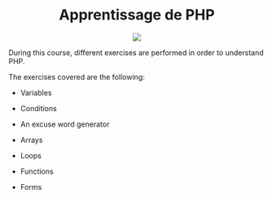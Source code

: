 <h1 align="center"> Apprentissage de PHP </h1>

<p align="center">
    <img src="https://img.shields.io/badge/PHP-777BB4?style=for-the-badge&logo=php&logoColor=white">
</p>

During this course, different exercises are performed in order to understand PHP. 

The exercises covered are the following: 

* Variables 

* Conditions 

* An excuse word generator

* Arrays

* Loops

* Functions

* Forms
